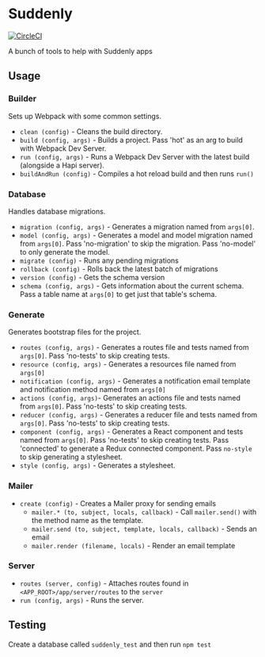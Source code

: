 # Suddenly

[![CircleCI](https://circleci.com/gh/nathanhoad/suddenly.svg?style=svg)](https://circleci.com/gh/nathanhoad/suddenly)

A bunch of tools to help with Suddenly apps


## Usage

### Builder

Sets up Webpack with some common settings.

* `clean (config)` - Cleans the build directory.
* `build (config, args)` - Builds a project. Pass 'hot' as an arg to build with Webpack Dev Server.
* `run (config, args)` - Runs a Webpack Dev Server with the latest build (alongside a Hapi server).
* `buildAndRun (config)` - Compiles a hot reload build and then runs `run()`


### Database

Handles database migrations.

* `migration (config, args)` - Generates a migration named from `args[0]`.
* `model (config, args)` - Generates a model and model migration named from `args[0]`. Pass 'no-migration' to skip the migration. Pass 'no-model' to only generate the model.
* `migrate (config)` - Runs any pending migrations
* `rollback (config)` - Rolls back the latest batch of migrations
* `version (config)` - Gets the schema version
* `schema (config, args)` - Gets information about the current schema. Pass a table name at `args[0]` to get just that table's schema.


### Generate

Generates bootstrap files for the project.

* `routes (config, args)` - Generates a routes file and tests named from `args[0]`. Pass 'no-tests' to skip creating tests.
* `resource (config, args)` - Generates a resources file named from `args[0]`
* `notification (config, args)` - Generates a notification email template and notification method named from `args[0]`
* `actions (config, args)`- Generates an actions file and tests named from `args[0]`. Pass 'no-tests' to skip creating tests.
* `reducer (config, args)` - Generates a reducer file and tests named from `args[0]`. Pass 'no-tests' to skip creating tests.
* `component (config, args)` - Generates a React component and tests named from `args[0]`. Pass 'no-tests' to skip creating tests. Pass 'connected' to generate a Redux connected component. Pass `no-style` to skip generating a stylesheet.
* `style (config, args)` - Generates a stylesheet.


### Mailer

* `create (config)` - Creates a Mailer proxy for sending emails
  * `mailer.* (to, subject, locals, callback)` - Call `mailer.send()` with the method name as the template.
  * `mailer.send (to, subject, template, locals, callback)` - Sends an email
  * `mailer.render (filename, locals)` - Render an email template


### Server

* `routes (server, config)` - Attaches routes found in `<APP_ROOT>/app/server/routes` to the `server`
* `run (config, args)` - Runs the server.


## Testing

Create a database called `suddenly_test` and then run `npm test`